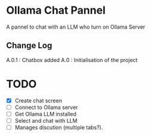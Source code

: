 # Ollama Chat Pannel

A pannel to chat with an LLM who turn on Ollama Server

<!-- ![A screenshot of your package](https://f.cloud.github.com/assets/69169/2290250/c35d867a-a017-11e3-86be-cd7c5bf3ff9b.gif) -->

## Change Log
A.0.1 : Chatbox added
A.0 : Initialisation of the project

# TODO
- [X] Create chat screen
- [ ] Connect to Ollama server
- [ ] Get Ollama LLM installed
- [ ] Select and chat with LLM
- [ ] Manages discution (multiple tabs?).
